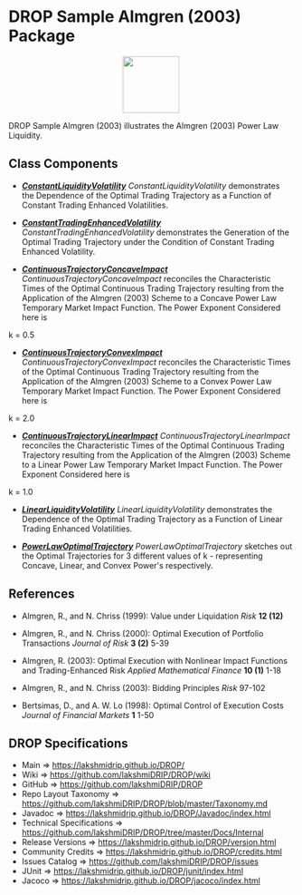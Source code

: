 # DROP Sample Almgren (2003) Package

<p align="center"><img src="https://github.com/lakshmiDRIP/DROP/blob/master/DRIP_Logo.gif?raw=true" width="100"></p>

DROP Sample Almgren (2003) illustrates the Almgren (2003) Power Law Liquidity.


## Class Components

 * [***ConstantLiquidityVolatility***](https://github.com/lakshmiDRIP/DROP/tree/master/src/main/java/org/drip/sample/almgren2003/ConstantLiquidityVolatility.java)
 <i>ConstantLiquidityVolatility</i> demonstrates the Dependence of the Optimal Trading Trajectory as a
 Function of Constant Trading Enhanced Volatilities.

 * [***ConstantTradingEnhancedVolatility***](https://github.com/lakshmiDRIP/DROP/tree/master/src/main/java/org/drip/sample/almgren2003/ConstantTradingEnhancedVolatility.java)
 <i>ConstantTradingEnhancedVolatility</i> demonstrates the Generation of the Optimal Trading Trajectory under
 the Condition of Constant Trading Enhanced Volatility.

 * [***ContinuousTrajectoryConcaveImpact***](https://github.com/lakshmiDRIP/DROP/tree/master/src/main/java/org/drip/sample/almgren2003/ContinuousTrajectoryConcaveImpact.java)
 <i>ContinuousTrajectoryConcaveImpact</i> reconciles the Characteristic Times of the Optimal Continuous
 Trading Trajectory resulting from the Application of the Almgren (2003) Scheme to a Concave Power Law
 Temporary Market Impact Function. The Power Exponent Considered here is
 
 k = 0.5

 * [***ContinuousTrajectoryConvexImpact***](https://github.com/lakshmiDRIP/DROP/tree/master/src/main/java/org/drip/sample/almgren2003/ContinuousTrajectoryConvexImpact.java)
 <i>ContinuousTrajectoryConvexImpact</i> reconciles the Characteristic Times of the Optimal Continuous
 Trading Trajectory resulting from the Application of the Almgren (2003) Scheme to a Convex Power Law
 Temporary Market Impact Function. The Power Exponent Considered here is
 
 k = 2.0

 * [***ContinuousTrajectoryLinearImpact***](https://github.com/lakshmiDRIP/DROP/tree/master/src/main/java/org/drip/sample/almgren2003/ContinuousTrajectoryLinearImpact.java)
 <i>ContinuousTrajectoryLinearImpact</i> reconciles the Characteristic Times of the Optimal Continuous
 Trading Trajectory resulting from the Application of the Almgren (2003) Scheme to a Linear Power Law
 Temporary Market Impact Function. The Power Exponent Considered here is

 k = 1.0

 * [***LinearLiquidityVolatility***](https://github.com/lakshmiDRIP/DROP/tree/master/src/main/java/org/drip/sample/almgren2003/LinearLiquidityVolatility.java)
 <i>LinearLiquidityVolatility</i> demonstrates the Dependence of the Optimal Trading Trajectory as a Function
 of Linear Trading Enhanced Volatilities.

 * [***PowerLawOptimalTrajectory***](https://github.com/lakshmiDRIP/DROP/tree/master/src/main/java/org/drip/sample/almgren2003/PowerLawOptimalTrajectory.java)
 <i>PowerLawOptimalTrajectory</i> sketches out the Optimal Trajectories for 3 different values of k -
 representing Concave, Linear, and Convex Power's respectively.


## References

 * Almgren, R., and N. Chriss (1999): Value under Liquidation <i>Risk</i> <b>12 (12)</b>

 * Almgren, R., and N. Chriss (2000): Optimal Execution of Portfolio Transactions <i>Journal of Risk</i> <b>3
 (2)</b> 5-39

 * Almgren, R. (2003): Optimal Execution with Nonlinear Impact Functions and Trading-Enhanced Risk <i>Applied
 Mathematical Finance</i> <b>10 (1)</b> 1-18

 * Almgren, R., and N. Chriss (2003): Bidding Principles <i>Risk</i> 97-102

 * Bertsimas, D., and A. W. Lo (1998): Optimal Control of Execution Costs <i>Journal of Financial Markets</i>
 <b>1</b> 1-50


## DROP Specifications

 * Main                     => https://lakshmidrip.github.io/DROP/
 * Wiki                     => https://github.com/lakshmiDRIP/DROP/wiki
 * GitHub                   => https://github.com/lakshmiDRIP/DROP
 * Repo Layout Taxonomy     => https://github.com/lakshmiDRIP/DROP/blob/master/Taxonomy.md
 * Javadoc                  => https://lakshmidrip.github.io/DROP/Javadoc/index.html
 * Technical Specifications => https://github.com/lakshmiDRIP/DROP/tree/master/Docs/Internal
 * Release Versions         => https://lakshmidrip.github.io/DROP/version.html
 * Community Credits        => https://lakshmidrip.github.io/DROP/credits.html
 * Issues Catalog           => https://github.com/lakshmiDRIP/DROP/issues
 * JUnit                    => https://lakshmidrip.github.io/DROP/junit/index.html
 * Jacoco                   => https://lakshmidrip.github.io/DROP/jacoco/index.html
